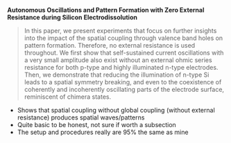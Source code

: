 
**Autonomous Oscillations and Pattern Formation with Zero External Resistance during Silicon Electrodissolution**

> In this paper, we present experiments that focus on further insights into the impact of the spatial coupling through valence band holes on pattern formation. Therefore, no external resistance is used throughout. We first show that self-sustained current oscillations with a very small amplitude also exist without an external ohmic series resistance for both p-type and highly illuminated n-type electrodes. Then, we demonstrate that reducing the illumination of n-type Si leads to a spatial symmetry breaking, and even to the coexistence of coherently and incoherently oscillating parts of the electrode surface, reminiscent of chimera states.

* Shows that spatial coupling without global coupling (without external resistance) produces spatial waves/patterns
* Quite basic to be honest, not sure if worth a subsection
* The setup and procedures really are 95% the same as mine